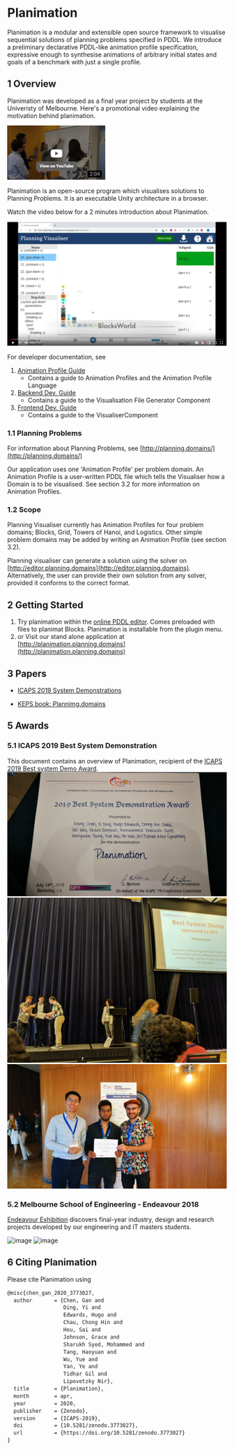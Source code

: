 # Planimation

Planimation is a modular and extensible open source framework to visualise sequential solutions of planning problems specified in PDDL. We introduce a preliminary  declarative PDDL-like animation profile specification, expressive enough to synthesise animations of arbitrary initial states and goals of a benchmark with just a single profile.

## 1 Overview 

Planimation was developed as a final year project by students at the Univeristy of Melbourne. Here's a promotional video explaining the motivation behind planimation.

[![Youtube](images/readme/promo.png)](https://youtu.be/FEm5ZQM-b3Y)

Planimation is an open-source program which visualises solutions to Planning Problems. It is an executable Unity architecture in a browser.

Watch the video below for a 2 minutes introduction about Planimation.

[![Youtube](images/readme/youtube.png)](https://youtu.be/Cj2rWdt1YQU)


For developer documentation, see

1. [Animation Profile Guide](https://planimation.github.io/documentation/ap_guide/)
    * Contains a guide to Animation Profiles and the Animation Profile Language
2. [Backend Dev. Guide](https://planimation.github.io/documentation/VFG_guide/)
    * Contains a guide to the Visualisation File Generator Component
3. [Frontend Dev. Guide](https://planimation.github.io/documentation/Visualiser_guide/)
    * Contains a guide to the VisualiserComponent 
	

### 1.1 Planning Problems

For information about Planning Problems, see [http://planning.domains/](http://planning.domains/)


Our application uses one 'Animation Profile' per problem domain. An Animation Profile is a user-written PDDL file which tells the Visualiser how a Domain is to be visualised. See section 3.2 for more information on Animation Profiles.


### 1.2 Scope
Planning Visualiser currently has Animation Profiles for four problem domains; Blocks, Grid, Towers of Hanoi, and Logistics. Other simple problem domains may be added by writing an Animation Profile (see section 3.2).


Planning visualiser can generate a solution using the solver on [http://editor.planning.domains](http://editor.planning.domains). Alternatively, the user can provide their own solution from any solver, provided it conforms to the correct format.



## 2 Getting Started

1. Try planimation within the [online PDDL editor](https://tinyurl.com/yxlt96fp). Comes preloaded with files to planimat Blocks. Planimation is installable from the plugin menu.
2. or Visit our stand alone application at [http://planimation.planning.domains](http://planimation.planning.domains)

## 3 Papers

- [ICAPS 2019 System Demonstrations](https://icaps19.icaps-conference.org/files/pdfs/planimation_icaps19_sysdemo.pdf)

- [KEPS book: Plannimg.domains](https://link.springer.com/chapter/10.1007/978-3-030-38561-3_5#readcube-epdf)

## 5 Awards

### 5.1 ICAPS 2019 Best System Demonstration

This document contains an overview of Planimation, recipient of the [ICAPS 2019 Best system Demo Award](https://icaps19.icaps-conference.org/awards).
![image](images/readme/icapsAward1.jpg)
![image](images/readme/icapsAward.jpg)
![image](images/readme/icapsAward2.jpg)

### 5.2 Melbourne School of Engineering - Endeavour 2018

[Endeavour Exhibition](https://endeavour.unimelb.edu.au/past/2018-endeavour-exhibition) discovers final-year industry, design and research projects developed by our engineering and IT masters students.



![image](https://endeavour.unimelb.edu.au/__data/assets/image/0007/2914621/endeavour-2018-11.jpg)
![image](https://endeavour.unimelb.edu.au/__data/assets/image/0005/2914691/endeavour-2018-36.jpg)

## 6 Citing Planimation

Please cite Planimation using
``` latex
@misc{chen_gan_2020_3773027,
  author       = {Chen, Gan and
                  Ding, Yi and
                  Edwards, Hugo and
                  Chau, Chong Hin and
                  Hou, Sai and
                  Johnson, Grace and
                  Sharukh Syed, Mohammed and
                  Tang, Haoyuan and
                  Wu, Yue and
                  Yan, Ye and
                  Tidhar Gil and
                  Lipovetzky Nir},
  title        = {Planimation},
  month        = apr,
  year         = 2020,
  publisher    = {Zenodo},
  version      = {ICAPS-2019},
  doi          = {10.5281/zenodo.3773027},
  url          = {https://doi.org/10.5281/zenodo.3773027}
}
```